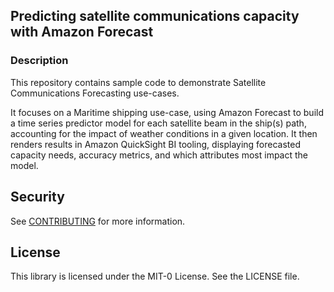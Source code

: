 ## Predicting satellite communications capacity with Amazon Forecast

### Description
This repository contains sample code to demonstrate Satellite Communications Forecasting use-cases.

It focuses on a Maritime shipping use-case, using Amazon Forecast to build a time
series predictor model for each satellite beam in the ship(s) path, accounting for the impact of weather
conditions in a given location. It then renders results in Amazon QuickSight BI tooling, displaying
forecasted capacity needs, accuracy metrics, and which attributes most impact the model.


## Security

See [CONTRIBUTING](CONTRIBUTING.md#security-issue-notifications) for more information.

## License

This library is licensed under the MIT-0 License. See the LICENSE file.

